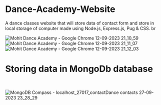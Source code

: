 # Dance-Academy-Website
A dance classes website that will store data of contact form and store in local storage of computer made using Node.js, Express.js, Pug &amp; CSS.
br

![Mohit Dance Academy - Google Chrome 12-09-2023 21_10_59](https://github.com/mtg718/Dance-Academy-Website/assets/135738292/f4f589da-6fbc-43e6-8c5b-dfd70427468e)
![Mohit Dance Academy - Google Chrome 12-09-2023 21_11_07](https://github.com/mtg718/Dance-Academy-Website/assets/135738292/d5a117ef-d89d-4cd7-81a1-0c3b57261830)
![Mohit Dance Academy - Google Chrome 12-09-2023 21_12_03](https://github.com/mtg718/Dance-Academy-Website/assets/135738292/6eb1ed39-045b-4614-8c08-6edefff7304b)
<br>

<h1>Storing data in MongoDb database</h1>
<br>


![MongoDB Compass - localhost_27017_contactDance contacts 27-09-2023 23_28_29](https://github.com/mtg718/Dance-Academy-Website/assets/135738292/5cba5621-b029-47e1-8b3b-56e4a1e3c952)
